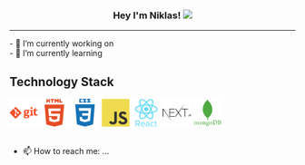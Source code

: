 <h3 align="center">
  Hey I'm Niklas!  
  <img src="https://media.giphy.com/media/hvRJCLFzcasrR4ia7z/giphy.gif" width="28">
</h3>
<hr>
- 🔭 I’m currently working on </br>
- 🌱 I’m currently learning </br>


## Technology Stack

<img src="https://github.com/devicons/devicon/blob/master/icons/git/git-plain-wordmark.svg" alt="Git Icon" height="50" width="50"/> <img src="https://github.com/devicons/devicon/blob/master/icons/html5/html5-plain-wordmark.svg" alt="HTML Icon" height="50" width="50"/> <img src="https://github.com/devicons/devicon/blob/master/icons/css3/css3-plain-wordmark.svg" alt="CSS Icon" height="50" width="50"/> <img src="https://github.com/devicons/devicon/blob/master/icons/javascript/javascript-original.svg" alt="JavaScript Icon" height="50" width="50"/> <img src="https://github.com/devicons/devicon/blob/master/icons/react/react-original-wordmark.svg" alt="React Icon" height="50" width="50"/> <img src="https://github.com/devicons/devicon/blob/master/icons/nextjs/nextjs-original-wordmark.svg" alt="Next Icon" color="white" height="50" width="50" /> <img src="https://github.com/devicons/devicon/blob/master/icons/mongodb/mongodb-plain-wordmark.svg" alt="MongoDB Icon" height="50" width="50"/>

##
- 📫 How to reach me: ...







